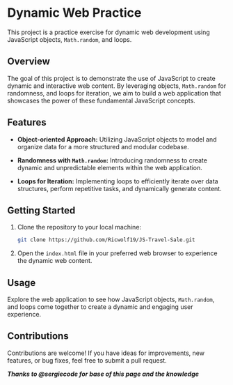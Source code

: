 # Dynamic Web Practice

This project is a practice exercise for dynamic web development using JavaScript objects, `Math.random`, and loops.

## Overview

The goal of this project is to demonstrate the use of JavaScript to create dynamic and interactive web content. By leveraging objects, `Math.random` for randomness, and loops for iteration, we aim to build a web application that showcases the power of these fundamental JavaScript concepts.

## Features

- **Object-oriented Approach:** Utilizing JavaScript objects to model and organize data for a more structured and modular codebase.

- **Randomness with `Math.random`:** Introducing randomness to create dynamic and unpredictable elements within the web application.

- **Loops for Iteration:** Implementing loops to efficiently iterate over data structures, perform repetitive tasks, and dynamically generate content.

## Getting Started

1. Clone the repository to your local machine:

    ```bash
    git clone https://github.com/Ricwolf19/JS-Travel-Sale.git
    ```

2. Open the `index.html` file in your preferred web browser to experience the dynamic web content.

## Usage

Explore the web application to see how JavaScript objects, `Math.random`, and loops come together to create a dynamic and engaging user experience.

## Contributions

Contributions are welcome! If you have ideas for improvements, new features, or bug fixes, feel free to submit a pull request.

***Thanks to @sergiecode for base of this page and the knowledge***